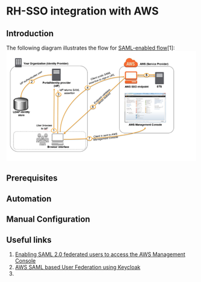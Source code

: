 # RH-SSO integration with AWS
## Introduction
The following diagram illustrates the flow for [SAML-enabled flow](#useful-links)[1]:
![AWS SAML-enabled Flow](../images/aws-saml-flow.png)

## Prerequisites

## Automation

## Manual Configuration

## Useful links
1. [Enabling SAML 2.0 federated users to access the AWS Management Console](https://docs.aws.amazon.com/IAM/latest/UserGuide/id_roles_providers_enable-console-saml.html)
2. [AWS SAML based User Federation using Keycloak](https://neuw.medium.com/aws-connect-saml-based-identity-provider-using-keycloak-9b3e6d0111e6)
3. []()